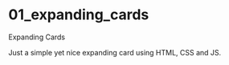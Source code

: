 # 01_expanding_cards
Expanding Cards

Just a simple yet nice expanding card using HTML, CSS and JS.
